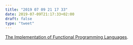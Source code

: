 ```yaml
---
title: "2019 07 09 21 17 33"
date: 2019-07-09T21:17:33+02:00
draft: false
type: "tweet"
---
```

[The Implementation of Functional Programming Languages](https://www.microsoft.com/en-us/research/publication/the-implementation-of-functional-programming-languages).
